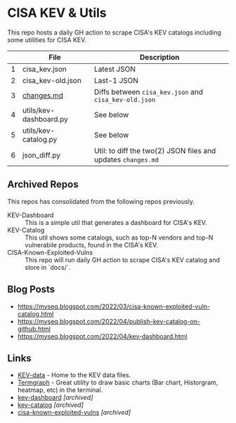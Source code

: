 # CISA KEV & Utils

This repo hosts a daily GH action to scrape CISA's KEV catalogs including some utilities for CISA KEV.

|   | File | Description |
| - | ---- | ----------- |
| 1 | cisa_kev.json | Latest JSON |
| 2 | cisa_kev-old.json | Last-1 JSON |
| 3 | [changes.md](/changes.md) | Diffs between `cisa_kev.json` and `cisa_kev-old.json` | 
| 4 | utils/kev-dashboard.py | See below |
| 5 | utils/kev-catalog.py | See below |
| 6 | json_diff.py | Util: to diff the two(2) JSON files and updates `changes.md` | 


## Archived Repos

This repos has consolidated from the following repos previously.

<dl>
  <dt>KEV-Dashboard</dt>
  <dd>This is a simple util that generates a dashboard for CISA's KEV.</dd>

  <dt>KEV-Catalog</dt>
  <dd>This util shows some catalogs, such as top-N vendors and top-N vulnerabile products, found in the CISA's KEV.</dd>

  <dt>CISA-Known-Exploited-Vulns</dt>
  <dd>This repo will run daily GH action to scrape CISA's KEV catalog and store in `docs/`.</dd>

</dl>


## Blog Posts

 - <https://myseq.blogspot.com/2022/03/cisa-known-exploited-vuln-catalog.html>
 - <https://myseq.blogspot.com/2022/04/publish-kev-catalog-on-github.html>
 - <https://myseq.blogspot.com/2022/04/kev-dashboard.html>


## Links

 - [KEV-data](https://github.com/cisagov/kev-data) - Home to the KEV data files.
 - [Termgraph](https://github.com/mkaz/termgraph) - Great utility to draw basic charts (Bar chart, Historgram, heatmap, etc) in the terminal.
 - [kev-dashboard](https://github.com/myseq/kev-dashboard) *[archived]*
 - [kev-catalog](https://github.com/myseq/kev-catalog) *[archived]*
 - [cisa-known-exploited-vulns](https://github.com/myseq/cisa-known-exploited-vulns) *[archived]*


